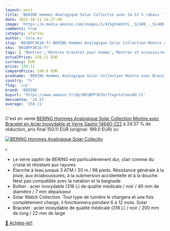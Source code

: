 ```yaml
---
layout: post
title: 'BERING Hommes Analogique Solar Collectio avec 24.57 % rabais '
date: 2021-10-11 14:27:49
image: 'https://m.media-amazon.com/images/I/415gVxWs5tL._SL500_._SL400_.jpg'
comments: true
category: ofertas
author: 'tole.es'
slug: 'B01BPF3K1O-fr BERING Hommes Analogique Solar Collection Montre avec...'
sku: 'B01BPF3K1O-fr'
tags: [ 'Montres','Montres bracelet pour homme','Montres et accessoires','Montres homme','bering', ]
actualPrice: 150.11 EUR
currency: EUR
price: 150.11
comparePrice: 199.0 EUR
prodname: 'BERING Hommes Analogique Solar Collection Montre avec Bracelet en Acier Inoxydable et Verre Saphir 14640-222'
country: 'fr'
flag: '🇫🇷'
brand: 'BERING'
buyurl: 'https://www.amazon.fr/dp/B01BPF3K1O/?tag=tolees0d-21'
descuento: '24.57'
average: '150.11'
---
```


C'est en vente [BERING Hommes Analogique Solar Collection Montre avec Bracelet en Acier Inoxydable et Verre Saphir 14640-222](https://www.amazon.fr/dp/B01BPF3K1O/?tag=tolees0d-21)  à  24.57 % de réduction, prix final  150.11 EUR (original: 199.0 EUR) ici:

[![BERING Hommes Analogique Solar Collectio](https://m.media-amazon.com/images/I/415gVxWs5tL._SL500_._SL400_.jpg)](https://www.amazon.fr/dp/B01BPF3K1O/?tag=tolees0d-21)

ℹ️:

- Le verre saphir de BERING est particulièrement dur, clair comme du cristal et résistant aux rayures
- Étanche à leau jusquà 3 ATM / 30 m / 98 pieds. Résistance générale à la pluie, aux éclaboussures, à la submersion accidentelle et à la douche. Nest pas compatible avec la natation et la baignade
- Boîtier : acier inoxydable (316 L) de qualité médicale / noir / 40 mm de diamètre / 7 mm dépaisseur
- Solar Watch Collection. Tout type de lumière le chargera et une fois complètement chargé, il fonctionnera pendant 6 à 12 mois. Solar
- Bracelet : acier inoxydable de qualité médicale (316 L) / noir / 200 mm de long / 22 mm de large

[🛒 Achète-le!!](https://www.amazon.fr/dp/B01BPF3K1O/?tag=tolees0d-21)
